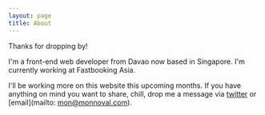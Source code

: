 ```yaml
---
layout: page
title: About
---
```


Thanks for dropping by!

I'm a front-end web developer from Davao now based in Singapore. I'm currently working at Fastbooking Asia.

I'll be working more on this website this upcoming months. If you have anything on mind you want to share, chill, drop me a message via [twitter](https://twitter.com/monnoval) or [email](mailto: mon@monnoval.com).

